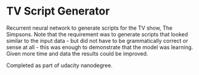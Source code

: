 # TV Script Generator

Recurrent neural network to generate scripts for the TV show, The Simpsons. Note that the requirement was to generate scripts that looked similar to the input data - but did not have to be grammatically correct or sense at all - this was enough to demonstrate that the model was learning. Given more time and data the results could be improved.

Completed as part of udacity nanodegree.
